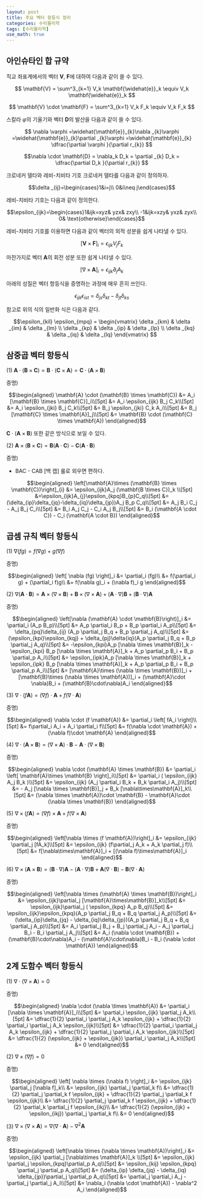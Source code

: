 ```yaml
---
layout: post
title: 주요 벡터 항등식 정리
categories: 수리물리학
tags: [수리물리학]
use_math: true
---
```


## 아인슈타인 합 규약
직교 좌표계에서의 벡터 $\mathbf{V}$, $\mathbf{F}$에 대하여 다음과 같이 쓸 수 있다.

$$
\mathbf{V} = \sum^3_{k=1} V_k \mathbf{\widehat{e}}_k \equiv V_k \mathbf{\widehat{e}}_k
$$

$$
\mathbf{V} \cdot \mathbf{F} = \sum^3_{k=1} V_k F_k \equiv V_k F_k
$$

스칼라 $\varphi$의 기울기와 벡터 $\mathbf{D}$의 발산을 다음과 같이 쓸 수 있다.

$$
\nabla \varphi =\widehat{\mathbf{e}}_{k}\nabla _{k}\varphi =\widehat{\mathbf{e}}_{k}\partial _{k}\varphi =\widehat{\mathbf{e}}_{k} \dfrac{\partial \varphi }{\partial r_{k}}
$$

$$\nabla \cdot \mathbf{D} = \nabla_k D_k = \partial _{k} D_k = \dfrac{\partial D_k }{\partial r_{k}} $$

크로네커 델타와 레비-치비타 기호
크로네커 델타를 다음과 같이 정의하자.

$$\delta _{ij}=\begin{cases}1&i=j\\ 0&i\neq j\end{cases}$$

레비-치비타 기호는 다음과 같이 정의한다.

$$\epsilon_{ijk}=\begin{cases}1&ijk=xyz& yzx& zxy\\ -1&ijk=xzy& yxz& zyx\\ 0& \text{otherwise}\end{cases}$$

레비-치비타 기호를 이용하면 다음과 같이 벡터의 외적 성분을 쉽게 나타낼 수 있다.

$$ [\mathbf{V} \times \mathbf{F} ]_i = \epsilon_{ijk}V_j F_k$$

마찬가지로 벡터 $\mathbf{A}$의 회전 성분 또한 쉽게 나타낼 수 있다.

$$ [\nabla \times \mathbf{A} ]_i = \epsilon_{ijk} \partial_j A_k$$



아래의 성질은 벡터 항등식을 증명하는 과정에 매우 흔히 쓰인다.

$$ \epsilon_{ijk} \epsilon_{ist} = \delta_{js} \delta_{kt} - \delta_{jt} \delta_{ks}$$

참고로 위의 식의 일반화 식은 다음과 같다.

$$\epsilon_{kil} \epsilon_{mpq} = \begin{vmatrix} \delta _{km} & \delta _{im} & \delta _{lm} \\ \delta _{kp} & \delta _{ip} & \delta _{lp} \\ \delta _{kq} & \delta _{iq} & \delta _{lq} \end{vmatrix}  $$



## 삼중곱 벡터 항등식

(1) $\mathbf{A} \cdot (\mathbf{B} \times \mathbf{C}) = \mathbf{B} \cdot (\mathbf{C} \times \mathbf{A}) = \mathbf{C} \cdot (\mathbf{A} \times \mathbf{B})$

증명)

$$\begin{aligned}
    \mathbf{A} \cdot (\mathbf{B} \times \mathbf{C}) &= A_i [\mathbf{B} \times \mathbf{C}]_i\\[5pt]
    &= A_i \epsilon_{ijk} B_j C_k\\[5pt]
    &= A_i \epsilon_{jki} B_j C_k\\[5pt]
    &= B_j \epsilon_{jki} C_k A_i\\[5pt]
    &= B_j [\mathbf{C} \times \mathbf{A}]_j\\[5pt]
    &= \mathbf{B} \cdot (\mathbf{C} \times \mathbf{A})
    \end{aligned}$$

$\mathbf{C} \cdot (\mathbf{A} \times \mathbf{B})$ 또한 같은 방식으로 보일 수 있다.


(2) $\mathbf{A} \times (\mathbf{B} \times \mathbf{C}) = \mathbf{B} (\mathbf{A} \cdot \mathbf{C}) - \mathbf{C} (\mathbf{A} \cdot \mathbf{B})$

증명)

* BAC - CAB [백 캡] 룰로 외우면 편하다.

$$\begin{aligned}
        \left[\mathbf{A}\times (\mathbf{B} \times \mathbf{C})\right]_{i} &= \epsilon_{ijk}A_j (\mathbf{B \times C})_k \\[5pt]
&=\epsilon_{ijk}A_{j}\epsilon_{kpq}B_{p}C_q\\[5pt] &= (\delta_{ip}\delta_{jq}-\delta_{iq}\delta_{jp})A_j B_p C_q\\[5pt]
        &= A_j B_i C_j - A_j B_j C_i\\[5pt]
        &= B_i A_j C_j - C_i A_j B_j\\[5pt]
        &= B_i (\mathbf{A \cdot C}) - C_i (\mathbf{A \cdot B})
    \end{aligned}$$



## 곱셈 규칙 벡터 항등식
(1) $\nabla (fg) = f(\nabla g) + g(\nabla f)$

증명)

$$\begin{aligned}
    \left[ \nabla (fg) \right]_i &= \partial_i (fg)\\
    &= f(\partial_i g) + (\partial_i f)g\\
    &= f(\nabla g)_i + (\nabla f)_i g
\end{aligned}$$


(2) $\nabla (\mathbf{A} \cdot \mathbf{B}) = \mathbf{A} \times (\nabla \times \mathbf{B}) + \mathbf{B}\times (\nabla \times \mathbf{A}) + (\mathbf{A} \cdot \nabla ) \mathbf{B} + (\mathbf{B} \cdot \nabla)\mathbf{A}$

증명)

$$\begin{aligned}
    \left[\nabla (\mathbf{A} \cdot \mathbf{B}\right)]_i &= \partial_i (A_p B_p)\\[5pt]
    &= A_p \partial_i B_p + B_p \partial_i A_p\\[5pt]
    &= \delta_{pq}\delta_{ij} (A_p \partial_j B_q + B_p \partial_j A_q)\\[5pt]
    &= (\epsilon_{kpi}\epsilon_{kqj} + \delta_{pj}\delta{iq}(A_p \partial_j B_q + B_p \partial_j A_q)\\[5pt]
    &= -\epsilon_{kpi}A_p [\nabla \times \mathbf{B}]_k - \epsilon_{kpi} B_p [\nabla \times \mathbf{A}]_k + A_p \partial_p B_i + B_p \partial_p A_i\\[5pt]
    &= \epsilon_{ipk}A_p [\nabla \times \mathbf{B}]_k + \epsilon_{ipk} B_p [\nabla \times \mathbf{A}]_k + A_p \partial_p B_i + B_p \partial_p A_i\\[5pt]
    &= [\mathbf{A}\times (\nabla \times \mathbf{B})]_i + [\mathbf{B}\times (\nabla \times \mathbf{A})]_i + (\mathbf{A}\cdot \nabla)B_i + (\mathbf{B}\cdot\nabla)A_i
    \end{aligned}$$


(3) $\nabla \cdot (f \mathbf{A}) = (\nabla f)\cdot \mathbf{A} + f(\nabla \cdot \mathbf{A})$

증명)

$$\begin{aligned}
    \nabla \cdot (f \mathbf{A}) &= \partial_i \left[ fA_i \right]\\[5pt]
    &= f\partial_i A_i + A_i \partial_i f\\[5pt]
    &= f(\nabla \cdot \mathbf{A}) + (\nabla f)\cdot \mathbf{A}
    \end{aligned}$$


(4) $\nabla \cdot (\mathbf{A} \times \mathbf{B}) = (\nabla \times \mathbf{A})\cdot \mathbf{B} - \mathbf{A}\cdot (\nabla \times \mathbf{B})$

증명)

$$\begin{aligned}
    \nabla \cdot (\mathbf{A} \times \mathbf{B}) &= \partial_i \left[ \mathbf{A}\times \mathbf{B} \right]_i\\[5pt]
    &= \partial_i ( \epsilon_{ijk} A_j B_k )\\[5pt]
    &= \epsilon_{ijk} (A_j \partial_i B_k + B_k \partial_i A_j)\\[5pt]
    &= - A_j [\nabla \times \mathbf{B}]_j + B_k [\nabla\times\mathbf{A}]_k\\[5pt]
    &= (\nabla \times \mathbf{A})\cdot \mathbf{B} - \mathbf{A}\cdot (\nabla \times \mathbf{B})
    \end{aligned}$$


(5) $\nabla \times (f \mathbf{A}) = (\nabla f)\times \mathbf{A} + f(\nabla \times \mathbf{A})$

증명)

$$\begin{aligned}
    \left[\nabla \times (f \mathbf{A})\right]_i &= \epsilon_{ijk} \partial_j [fA_k]\\[5pt]
    &= \epsilon_{ijk} (f\partial_j A_k + A_k \partial_j f)\\[5pt]
    &= f[\nabla\times\mathbf{A}]_i + [(\nabla f)\times\mathbf{A}]_i
    \end{aligned}$$


(6) $\nabla \times (\mathbf{A} \times \mathbf{B}) = (\mathbf{B} \cdot \nabla)\mathbf{A} - (\mathbf{A} \cdot \nabla)\mathbf{B} + \mathbf{A}(\nabla \cdot \mathbf{B}) - \mathbf{B}(\nabla \cdot \mathbf{A})$

증명)

$$\begin{aligned}
    \left[\nabla \times (\mathbf{A} \times \mathbf{B})\right]_i &= \epsilon_{ijk}\partial_j [\mathbf{A}\times\mathbf{B}]_k\\[5pt]
    &= \epsilon_{ijk}\partial_j ( \epsilon_{kpq} A_p B_q)\\[5pt]
    &= \epsilon_{ijk}\epsilon_{kpq}(A_p \partial_j B_q + B_q \partial_j A_p)\\[5pt]
    &= (\delta_{ip}\delta_{jq} - \delta_{iq}\delta_{jp})(A_p \partial_j B_q + B_q \partial_j A_p)\\[5pt]
    &= A_i \partial_j B_j + B_j \partial_j A_i - A_j \partial_j B_i - B_i \partial_j A_j\\[5pt]
    &= A_i (\nabla \cdot \mathbf{B}) + (\mathbf{B}\cdot\nabla)A_i - (\mathbf{A}\cdot\nabla)B_i - B_i (\nabla \cdot \mathbf{A})
    \end{aligned}$$

## 2계 도함수 벡터 항등식
(1) $\nabla \cdot (\nabla \times \mathbf{A}) = 0$

증명)

$$\begin{aligned}
    \nabla \cdot (\nabla \times \mathbf{A}) &= \partial_i [\nabla \times \mathbf{A}]_i\\[5pt]
    &= \partial_i \epsilon_{ijk} \partial_j A_k\\[5pt]
    &= \dfrac{1}{2} \partial_i \partial_j A_k \epsilon_{ijk} + \dfrac{1}{2} \partial_i \partial_j A_k \epsilon_{ijk}\\[5pt]
    &= \dfrac{1}{2} \partial_i \partial_j A_k \epsilon_{ijk} + \dfrac{1}{2} \partial_j \partial_i A_k \epsilon_{jik}\\[5pt]
    &= \dfrac{1}{2} (\epsilon_{ijk} + \epsilon_{jik}) \partial_i \partial_j A_k\\[5pt]
    &= 0
    \end{aligned}$$


(2) $\nabla \times (\nabla f) = 0$

증명)

$$\begin{aligned}
    \left[ \nabla \times (\nabla f) \right]_i &= \epsilon_{ijk} \partial_j [\nabla f]_k\\
    &= \epsilon_{ijk} \partial_j \partial_k f\\
    &= \dfrac{1}{2} \partial_j \partial_k f \epsilon_{ijk} + \dfrac{1}{2} \partial_j \partial_k f \epsilon_{ijk}\\
    &= \dfrac{1}{2} \partial_j \partial_k f \epsilon_{ijk} + \dfrac{1}{2} \partial_k \partial_j f \epsilon_{ikj}\\
    &= \dfrac{1}{2} (\epsilon_{ijk} + \epsilon_{ikj}) \partial_j \partial_k f\\
    &= 0
\end{aligned}$$


(3) $\nabla \times (\nabla \times \mathbf{A}) = \nabla(\nabla \cdot \mathbf{A}) - \nabla ^2 \mathbf{A}$

증명)

$$\begin{aligned}
    \left[\nabla \times (\nabla \times \mathbf{A})\right]_i &= \epsilon_{ijk} \partial_j [\nabla\times \mathbf{A}]_k \\[5pt]
    &= \epsilon_{ijk} \partial_j \epsilon_{kpq}\partial_p A_q\\[5pt]
    &= \epsilon_{kij} \epsilon_{kpq} \partial_j \partial_p A_q\\[5pt]
    &= (\delta_{ip} \delta_{jq} - \delta_{iq} \delta_{jp})\partial_j \partial_p A_q\\[5pt]
    &= \partial_j \partial_i A_j - \partial_j \partial_j A_i\\[5pt]
    &= \nabla_i (\nabla \cdot \mathbf{A}) - \nabla^2 A_i
    \end{aligned}$$